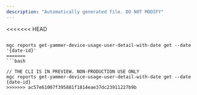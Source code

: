 ```yaml
---
description: "Automatically generated file. DO NOT MODIFY"
---
```


<<<<<<< HEAD
```cli

mgc reports get-yammer-device-usage-user-detail-with-date get --date '{date-id}'
=======
```bash

// THE CLI IS IN PREVIEW. NON-PRODUCTION USE ONLY
mgc reports get-yammer-device-usage-user-detail-with-date get --date {date-id}
>>>>>>> ac57e61007f395881f1814eae37dc23911227b9b

```